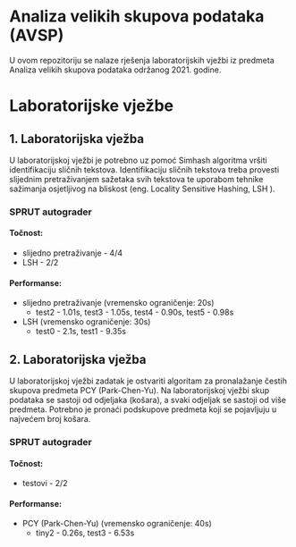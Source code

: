 # Analiza velikih skupova podataka (AVSP)

U ovom repozitoriju se nalaze rješenja laboratorijskih vježbi iz predmeta Analiza velikih skupova podataka održanog 2021. godine.

# Laboratorijske vježbe
 ## 1. Laboratorijska vježba
 U laboratorijskoj vježbi je potrebno uz pomoć Simhash algoritma vršiti identifikaciju sličnih tekstova. Identifikaciju sličnih tekstova treba provesti slijednim pretraživanjem sažetaka svih tekstova te uporabom tehnike sažimanja osjetljivog na bliskost (eng. Locality Sensitive Hashing, LSH ).
 
### SPRUT autograder 
#### Točnost:
 - slijedno pretraživanje - 4/4
 - LSH - 2/2
#### Performanse:
- slijedno pretraživanje (vremensko ograničenje: 20s)
    - test2 - 1.01s, test3 - 1.05s, test4 - 0.90s, test5 - 0.98s
- LSH (vremensko ograničenje: 30s)
    - test0 - 2.1s, test1 - 9.35s

## 2. Laboratorijska vježba
U laboratorijskoj vježbi zadatak je ostvariti algoritam za pronalažanje čestih skupova predmeta PCY (Park-Chen-Yu). Na laboratorijskoj vježbi skup podataka se sastoji od odjeljaka (košara), a svaki odjeljak se sastoji od više predmeta. Potrebno je pronaći podskupove predmeta koji se pojavljuju u najvećem broj košara.

### SPRUT autograder
#### Točnost:
- testovi - 2/2
#### Performanse:
- PCY (Park-Chen-Yu) (vremensko ograničenje: 40s)
    - tiny2 - 0.26s, test3 - 6.53s

